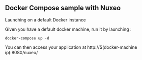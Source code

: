 ## Docker Compose sample with Nuxeo
Launching on a default Docker instance

Given you have a default docker machine, run it by launching :

`docker-compose up -d`

You can then access your application at http://$(docker-machine ip):8080/nuxeo/
